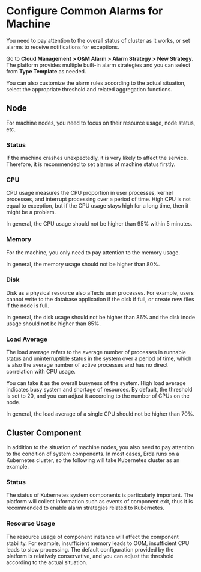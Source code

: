 # Configure Common Alarms for Machine

You need to pay attention to the overall status of cluster as it works, or set alarms to receive notifications for exceptions.

Go to **Cloud Management > O&M Alarm > Alarm Strategy > New Strategy**. The platform provides multiple built-in alarm strategies and you can select from **Type Template** as needed.

You can also customize the alarm rules according to the actual situation, select the appropriate threshold and related aggregation functions.

## Node

For machine nodes, you need to focus on their resource usage, node status, etc.

### Status

If the machine crashes unexpectedly, it is very likely to affect the service. Therefore, it is recommended to set alarms of machine status firstly.

### CPU

CPU usage measures the CPU proportion in user processes, kernel processes, and interrupt processing over a period of time. High CPU is not equal to exception, but if the CPU usage stays high for a long time, then it might be a problem.

In general, the CPU usage should not be higher than 95% within 5 minutes.

### Memory

For the machine, you only need to pay attention to the memory usage.

In general, the memory usage should not be higher than 80%.

### Disk

Disk as a physical resource also affects user processes. For example, users cannot write to the database application if the disk if full, or create new files if the node is full.

In general, the disk usage should not be higher than 86% and the disk inode usage should not be higher than 85%.

### Load Average

The load average refers to the average number of processes in runnable status and uninterruptible status in the system over a period of time, which is also the average number of active processes and has no direct correlation with CPU usage.

You can take it as the overall busyness of the system. High load average indicates busy system and shortage of resources. By default, the threshold is set to 20, and you can adjust it according to the number of CPUs on the node.

In general, the load average of a single CPU should not be higher than 70%.

## Cluster Component

In addition to the situation of machine nodes, you also need to pay attention to the condition of system components. In most cases, Erda runs on a Kubernetes cluster, so the following will take Kubernetes cluster as an example.

### Status

The status of Kubernetes system components is particularly important. The platform will collect information such as events of component exit, thus it is recommended to enable alarm strategies related to Kubernetes.

### Resource Usage

The resource usage of component instance will affect the component stability. For example, insufficient memory leads to OOM, insufficient CPU leads to slow processing. The default configuration provided by the platform is relatively conservative, and you can adjust the threshold according to the actual situation.
